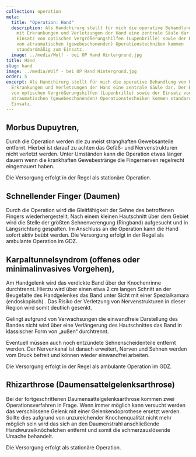 ```yaml
---
collection: operation
meta:
  title: "Operation: Hand"
  description: Als Handchirurg stellt für mich die operative Behandlung von Pat
    mit Erkrankungen und Verletzungen der Hand eine zentrale Säule dar. Der
    Einsatz von optischen Vergrößerungshilfen (Lupenbrille) sowie der Einsatz
    von atraumatischen (gewebeschonenden) Operationstechniken kommen
    standardmäßig zum Einsatz.
  image: ../media/Wolf - bei OP Hand Hintergrund.jpg
title: Hand
slug: hand
image: ../media/Wolf - bei OP Hand Hintergrund.jpg
order: 5
excerpt: Als Handchirurg stellt für mich die operative Behandlung von Pat mit
  Erkrankungen und Verletzungen der Hand eine zentrale Säule dar. Der Einsatz
  von optischen Vergrößerungshilfen (Lupenbrille) sowie der Einsatz von
  atraumatischen (gewebeschonenden) Operationstechniken kommen standardmäßig zum
  Einsatz.
---
```

## Morbus Dupuytren,

Durch die Operation werden die zu meist stranghaften Gewebsanteile entfernt. Hierbei ist darauf zu achten das Gefäß- und Nervenstrukturen nicht verletzt werden. Unter Umständen kann die Operation etwas länger dauern wenn die krankhaften Gewebestränge die Fingernerven regelrecht eingemauert haben. 

Die Versorgung erfolgt in der Regel als stationäre Operation. 

## Schnellender Finger (Daumen)

Durch die Operation wird die Gleitfähigkeit der Sehne des betroffenen Fingers wiederhergestellt. Nach einem kleinen Hautschnitt über dem Gebiet wird die Stelle der größten Sehnenverengung (Ringband) aufgesucht und in Längsrichtung gespalten. Im Anschluss an die Operation kann die Hand sofort aktiv beübt werden. Die Versorgung erfolgt in der Regel als ambulante Operation im GDZ. 

## Karpaltunnelsyndrom (offenes oder minimalinvasives Vorgehen),

Am Handgelenk wird das verdickte Band über der Knochenrinne durchtrennt. Hierzu wird über einen etwa 2 cm langen Schnitt an der Beugefalte des Handgelenkes das Band unter Sicht mit einer Spezialkamara (endoskopisch) . Das Risiko der Verletzung von Nervenstrukturen in dieser Region wird somit deutlich gesenkt. 

Gelingt aufgrund von Verwachsungen die einwandfreie Darstellung des Bandes nicht wird über eine Verlängerung des Hautschnittes das Band in klassischer Form von „außen“ durchtrennt. 

Eventuell müssen auch noch entzündete Sehnenscheidenteile entfernt werden. Der Nervenkanal ist danach erweitert, Nerven und Sehnen werden vom Druck befreit und können wieder einwandfrei arbeiten. 

Die Versorgung erfolgt in der Regel als ambulante Operation im GDZ. 

## Rhizarthrose (Daumensattelgelenksarthrose)

Bei der fortgeschrittenen Daumensattelgelenksarthrose kommen zwei Operationsverfahren in Frage. Wenn immer möglich kann versucht werden das verschlissene Gelenk mit einer Gelenkendoprothese ersetzt werden. Sollte dies aufgrund von unzureichender Knochenqualität nicht mehr möglich sein wird das sich an den Daumenstrahl anschließende Handwurzelknöchelchen entfernt und somit die schmerzauslösende Ursache behandelt. 

Die Versorgung erfolgt als stationäre Operation.